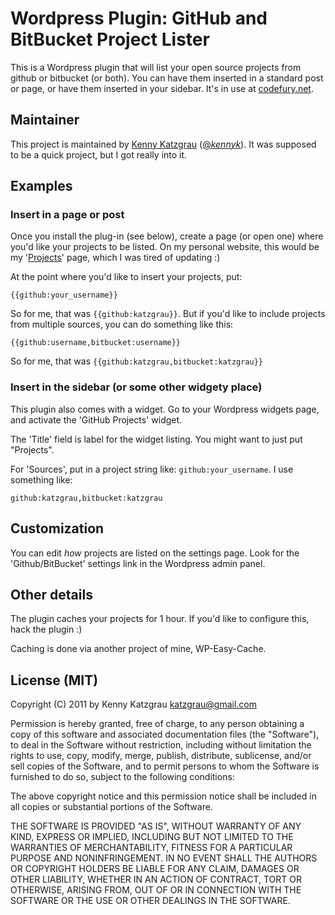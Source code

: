 # Wordpress Plugin: GitHub and BitBucket Project Lister

This is a Wordpress plugin that will list your open source projects from
github or bitbucket (or both). You can have them inserted in a standard post
or page, or have them inserted in your sidebar. It's in use at
[codefury.net](http://codefury.net/projects).

## Maintainer

This project is maintained by [Kenny Katzgrau](http://codefury.net) ([@_kennyk_](http://twitter.com/_kennyk_)). It
was supposed to be a quick project, but I got really into it.

## Examples

### Insert in a page or post

Once you install the plug-in (see below), create a page (or open one) where you'd like
your projects to be listed. On my personal website, this would be my '[Projects](http://codefury.net/projects)'
page, which I was tired of updating :)

At the point where you'd like to insert your projects, put:

`{{github:your_username}}`

So for me, that was `{{github:katzgrau}}`. But if you'd like to include projects
from multiple sources, you can do something like this:

`{{github:username,bitbucket:username}}`

So for me, that was `{{github:katzgrau,bitbucket:katzgrau}}`

### Insert in the sidebar (or some other widgety place)

This plugin also comes with a widget. Go to your Wordpress widgets page, and
activate the 'GitHub Projects' widget.

The 'Title' field is label for the widget listing. You might want to just put "Projects".

For 'Sources', put in a project string like: `github:your_username`. I use something like:

`github:katzgrau,bitbucket:katzgrau`

## Customization

You can edit _how_ projects are listed on the settings page. Look for the
'Github/BitBucket' settings link in the Wordpress admin panel.

## Other details

The plugin caches your projects for 1 hour. If you'd like to configure this, hack
 the plugin :)

Caching is done via another project of mine, WP-Easy-Cache.

## License (MIT)

Copyright (C) 2011 by Kenny Katzgrau <katzgrau@gmail.com>

Permission is hereby granted, free of charge, to any person obtaining a copy
of this software and associated documentation files (the "Software"), to deal
in the Software without restriction, including without limitation the rights
to use, copy, modify, merge, publish, distribute, sublicense, and/or sell
copies of the Software, and to permit persons to whom the Software is
furnished to do so, subject to the following conditions:

The above copyright notice and this permission notice shall be included in
all copies or substantial portions of the Software.

THE SOFTWARE IS PROVIDED "AS IS", WITHOUT WARRANTY OF ANY KIND, EXPRESS OR
IMPLIED, INCLUDING BUT NOT LIMITED TO THE WARRANTIES OF MERCHANTABILITY,
FITNESS FOR A PARTICULAR PURPOSE AND NONINFRINGEMENT. IN NO EVENT SHALL THE
AUTHORS OR COPYRIGHT HOLDERS BE LIABLE FOR ANY CLAIM, DAMAGES OR OTHER
LIABILITY, WHETHER IN AN ACTION OF CONTRACT, TORT OR OTHERWISE, ARISING FROM,
OUT OF OR IN CONNECTION WITH THE SOFTWARE OR THE USE OR OTHER DEALINGS IN
THE SOFTWARE.
